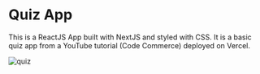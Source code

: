 # Quiz App

This is a ReactJS App built with NextJS and styled with CSS. It is a basic quiz app from a YouTube tutorial (Code Commerce) deployed on Vercel.

![quiz](https://github.com/user-attachments/assets/bd4fdfa4-8db1-4d2f-8792-c3eb33ea5e25)
